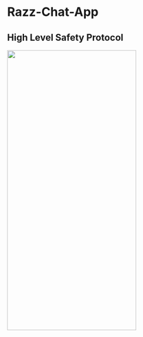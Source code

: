 # Razz-Chat-App
## High Level Safety Protocol

<img src="https://github.com/erhangocen/RAZZ-Chat-APP/blob/RAZZ/assets/loading.png?raw=true" width="300" height="650">